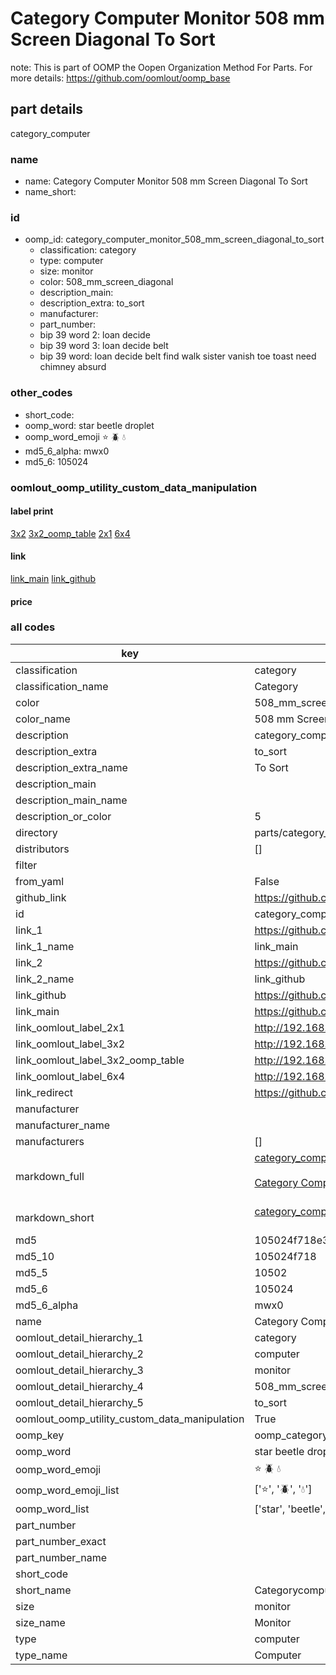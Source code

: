 # Category Computer Monitor 508 mm Screen Diagonal To Sort  

note: This is part of OOMP the Oopen Organization Method For Parts. For more details: https://github.com/oomlout/oomp_base

##  part details
  



category_computer



### name
* name: Category Computer Monitor 508 mm Screen Diagonal To Sort
* name_short: 
### id
* oomp_id: category_computer_monitor_508_mm_screen_diagonal_to_sort
  * classification: category
  * type: computer
  * size: monitor
  * color: 508_mm_screen_diagonal
  * description_main: 
  * description_extra: to_sort
  * manufacturer: 
  * part_number: 
  * bip 39 word 2: loan decide
  * bip 39 word 3: loan decide belt
  * bip 39 word: loan decide belt find walk sister vanish toe toast need chimney absurd

### other_codes
* short_code: 
* oomp_word: star beetle droplet
* oomp_word_emoji :star: :beetle: :droplet:
* md5_6_alpha: mwx0
* md5_6: 105024






### oomlout_oomp_utility_custom_data_manipulation
#### label print
[3x2](http://192.168.1.245:1112/?label=oomp%20mwx0)
[3x2_oomp_table](http://192.168.1.108:1112/?label=oomp%20mwx0)
[2x1](http://192.168.1.242:1112/?label=oomp%20mwx0)
[6x4](http://192.168.1.55:1112/?label=oomp%20mwx0)    

#### link

[link_main](https://github.com/oomlout/oomlout_oomp_version_1_messy/tree/main/parts/category_computer_monitor_508_mm_screen_diagonal_to_sort) [link_github](https://github.com/oomlout/oomlout_oomp_version_1_messy/tree/main/parts/category_computer_monitor_508_mm_screen_diagonal_to_sort)                             

#### price







### all codes 
| key | value |  
| --- | --- |  
| classification | category |  
| classification_name | Category |  
| color | 508_mm_screen_diagonal |  
| color_name | 508 mm Screen Diagonal |  
| description | category_computer |  
| description_extra | to_sort |  
| description_extra_name | To Sort |  
| description_main |  |  
| description_main_name |  |  
| description_or_color | 5  |  
| directory | parts/category_computer_monitor_508_mm_screen_diagonal_to_sort |  
| distributors | [] |  
| filter |  |  
| from_yaml | False |  
| github_link | https://github.com/oomlout/oomlout_oomp_part_src/tree/main/parts/category_computer_monitor_508_mm_screen_diagonal_to_sort |  
| id | category_computer_monitor_508_mm_screen_diagonal_to_sort |  
| link_1 | https://github.com/oomlout/oomlout_oomp_version_1_messy/tree/main/parts/category_computer_monitor_508_mm_screen_diagonal_to_sort |  
| link_1_name | link_main |  
| link_2 | https://github.com/oomlout/oomlout_oomp_version_1_messy/tree/main/parts/category_computer_monitor_508_mm_screen_diagonal_to_sort |  
| link_2_name | link_github |  
| link_github | https://github.com/oomlout/oomlout_oomp_version_1_messy/tree/main/parts/category_computer_monitor_508_mm_screen_diagonal_to_sort |  
| link_main | https://github.com/oomlout/oomlout_oomp_version_1_messy/tree/main/parts/category_computer_monitor_508_mm_screen_diagonal_to_sort |  
| link_oomlout_label_2x1 | http://192.168.1.242:1112/?label=oomp%20mwx0 |  
| link_oomlout_label_3x2 | http://192.168.1.245:1112/?label=oomp%20mwx0 |  
| link_oomlout_label_3x2_oomp_table | http://192.168.1.108:1112/?label=oomp%20mwx0 |  
| link_oomlout_label_6x4 | http://192.168.1.55:1112/?label=oomp%20mwx0 |  
| link_redirect | https://github.com/oomlout/oomlout_oomp_version_1_messy/tree/main/parts/category_computer_monitor_508_mm_screen_diagonal_to_sort |  
| manufacturer |  |  
| manufacturer_name |  |  
| manufacturers | [] |  
| markdown_full | [category_computer_monitor_508_mm_screen_diagonal_to_sort](none)<br>[](none)<br>[Category Computer Monitor 508 Mm Screen Diagonal To Sort](none)<br><br> |  
| markdown_short | [category_computer_monitor_508_mm_screen_diagonal_to_sort](none)<br><br> |  
| md5 | 105024f718e39e2b267b456a29ce3418 |  
| md5_10 | 105024f718 |  
| md5_5 | 10502 |  
| md5_6 | 105024 |  
| md5_6_alpha | mwx0 |  
| name | Category Computer Monitor 508 mm Screen Diagonal To Sort |  
| oomlout_detail_hierarchy_1 | category |  
| oomlout_detail_hierarchy_2 | computer |  
| oomlout_detail_hierarchy_3 | monitor |  
| oomlout_detail_hierarchy_4 | 508_mm_screen_diagonal |  
| oomlout_detail_hierarchy_5 | to_sort |  
| oomlout_oomp_utility_custom_data_manipulation | True |  
| oomp_key | oomp_category_computer_monitor_508_mm_screen_diagonal_to_sort |  
| oomp_word | star beetle droplet |  
| oomp_word_emoji | :star: :beetle: :droplet: |  
| oomp_word_emoji_list | [':star:', ':beetle:', ':droplet:'] |  
| oomp_word_list | ['star', 'beetle', 'droplet'] |  
| part_number |  |  
| part_number_exact |  |  
| part_number_name |  |  
| short_code |  |  
| short_name | Categorycomputer |  
| size | monitor |  
| size_name | Monitor |  
| type | computer |  
| type_name | Computer |  
